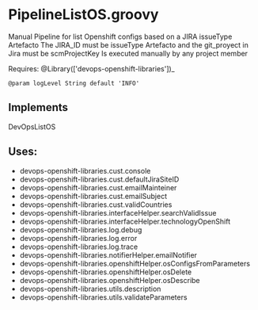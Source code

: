 # PipelineListOS.groovy
   Manual Pipeline for list Openshift configs based on a JIRA issueType Artefacto
   The JIRA_ID must be issueType Artefacto and the git_proyect in Jira must be scmProjectKey
   Is executed manually by any project member
  
   Requires: @Library(['devops-openshift-libraries'])_
  
    @param logLevel String default 'INFO'
  
## Implements
   DevOpsListOS
  
## Uses:
- devops-openshift-libraries.cust.console
- devops-openshift-libraries.cust.defaultJiraSiteID
- devops-openshift-libraries.cust.emailMainteiner
- devops-openshift-libraries.cust.emailSubject
- devops-openshift-libraries.cust.validCountries
- devops-openshift-libraries.interfaceHelper.searchValidIssue
- devops-openshift-libraries.interfaceHelper.technologyOpenShift
- devops-openshift-libraries.log.debug
- devops-openshift-libraries.log.error
- devops-openshift-libraries.log.trace
- devops-openshift-libraries.notifierHelper.emailNotifier
- devops-openshift-libraries.openshiftHelper.osConfigsFromParameters
- devops-openshift-libraries.openshiftHelper.osDelete
- devops-openshift-libraries.openshiftHelper.osDescribe
- devops-openshift-libraries.utils.description
- devops-openshift-libraries.utils.validateParameters
